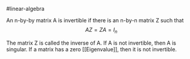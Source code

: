 
#linear-algebra 

An n-by-by matrix A is invertible if there is an n-by-n matrix Z such that
$$AZ = ZA = I_n$$

The matrix Z is called the inverse of A. If A is not invertible, then A is singular. If a matrix has a zero [[Eigenvalue]], then it is not invertible.

